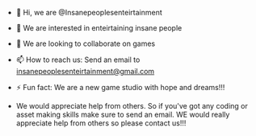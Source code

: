 - 👋 Hi, we are @Insanepeoplesenteirtainment
- 👀 We are interested in enteirtaining insane people
- 💞️ We are looking to collaborate on games
- 📫 How to reach us: Send an email to insanepeoplesenteirtainment@gmail.com
- ⚡ Fun fact: We are a new game studio with hope and dreams!!!

- We would appreciate help from others. So if you've got any coding or asset making skills make sure to send an email. WE would really appreciate help from others so please
  contact us!!! 

<!---
Insanepeoplesenteirtainment/Insanepeoplesenteirtainment is a ✨ special ✨ repository because its `README.md` (this file) appears on your GitHub profile.
You can click the Preview link to take a look at your changes.
--->
